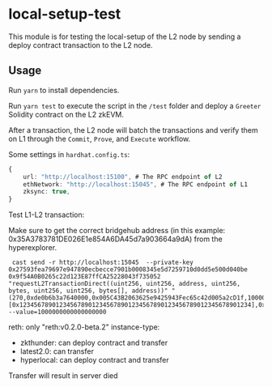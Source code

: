 # local-setup-test

This module is for testing the local-setup of the L2 node by sending a deploy contract transaction to the L2 node.

## Usage

Run `yarn` to install dependencies.

Run `yarn test` to execute the script in the `/test` folder and deploy a `Greeter` Solidity contract on the L2 zkEVM.

After a transaction, the L2 node will batch the transactions and verify them on L1 through the `Commit`, `Prove`, and
`Execute` workflow.

Some settings in `hardhat.config.ts`:

```typescript
{
    url: "http://localhost:15100", # The RPC endpoint of L2
    ethNetwork: "http://localhost:15045", # The RPC endpoint of L1
    zksync: true,
}
```

Test L1-L2 transaction:

Make sure to get the correct bridgehub address (in this example: 0x35A3783781DE026E1e854A6DA45d7a903664a9dA) from the
hyperexplorer.

```
 cast send -r http://localhost:15045  --private-key 0x27593fea79697e947890ecbecce7901b0008345e5d7259710d0dd5e500d040be 0x9f54A0B0265c22d123E87ffCA25228043f735052 "requestL2TransactionDirect((uint256, uint256, address, uint256, bytes, uint256, uint256, bytes[], address))" "(270,0xde0b6b3a7640000,0x005C43B2063625e9425943Fec65c42d005a2cD1f,10000000000000,"",10000000,800,[0x1234567890123456789012345678901234567890123456789012345678901234],0x005C43B2063625e9425943Fec65c42d005a2cD1f)" --value=1000000000000000000
```

reth: only "reth:v0.2.0-beta.2" instance-type:

- zkthunder: can deploy contract and transfer
- latest2.0: can transfer
- hyperlocal: can deploy contract and transfer

Transfer will result in server died

